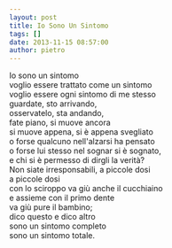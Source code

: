 ```yaml
---
layout: post
title: Io Sono Un Sintomo
tags: []
date: 2013-11-15 08:57:00
author: pietro
---
```

Io sono un sintomo<br/>voglio essere trattato come un sintomo<br/>voglio essere ogni sintomo di me stesso<br/>guardate, sto arrivando,<br/>osservatelo, sta andando,<br/>fate piano, si muove ancora<br/>si muove appena, si è appena svegliato<br/>o forse qualcuno nell'alzarsi ha pensato<br/>o forse lui stesso nel sognar si è sognato,<br/>e chi si è permesso di dirgli la verità?<br/>Non siate irresponsabili, a piccole dosi<br/>a piccole dosi<br/>con lo sciroppo va giù anche il cucchiaino<br/>e assieme con il primo dente<br/>va giù pure il bambino;<br/>dico questo e dico altro<br/>sono un sintomo completo<br/>sono un sintomo totale.
